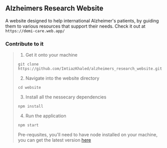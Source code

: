 ## Alzheimers Research Website
A website designed to help international Alzheimer's patients, by guiding them to various resources that support their needs. Check it out at `` https://demi-care.web.app/ ``
### Contribute to it
> 
> 1. Get it onto your machine
> ```
> git clone https://github.com/ImtiazKhaled/alzheimers_research_website.git
> ```
> 2. Navigate into the website directory 
> ```
> cd website
> ```
> 3. Install all the nessecary dependencies 
> ```
> npm install
> ```
> 4. Run the application
> ```
> npm start
> ```
> Pre-requsites, you'll need to have node installed on your machine, you can get the latest version [here](https://nodejs.org/en/)
